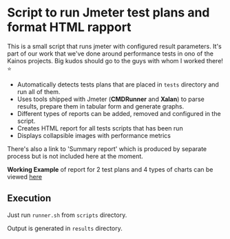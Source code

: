 # Script to run Jmeter test plans and format HTML rapport

This is a small script that runs jmeter with configured result parameters. It's part of our work that we've done around performance tests in ono of the Kainos projects. Big kudos should go to the guys with whom I worked there! :star: 

+ Automatically detects tests plans that are placed in `tests` directory and run all of them.
+ Uses tools shipped with Jmeter (**CMDRunner** and **Xalan**) to parse results, prepare them in tabular form and generate graphs.
+ Different types of reports can be added, removed and configured in the script.
+ Creates HTML report for all tests scripts that has been run 
+ Displays collapsible images with performance metrics

There's also a link to 'Summary report' which is produced by separate process but is not included here at the moment.


**Working Example** of report for 2 test plans and 4 types of charts can be viewed 
[here](https://rawgit.com/michalsi/jmeter-reports/master/results/results.html)


## Execution


Just run `runner.sh` from `scripts` directory.

Output is generated in `results` directory.